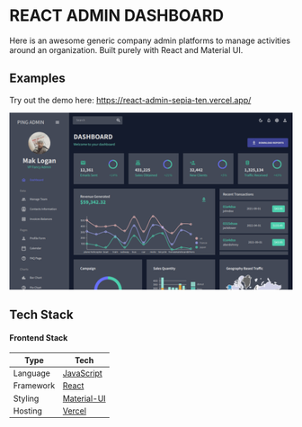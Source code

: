 # REACT ADMIN DASHBOARD

Here is an awesome generic company admin platforms to manage activities around an organization.
Built purely with React and Material UI.

## Examples

Try out the demo here: https://react-admin-sepia-ten.vercel.app/

![REACT_ADMIN_results_image](./public/assets/thumbnail.png)

## Tech Stack

#### Frontend Stack

| Type      | Tech                                      |
| --------- | ----------------------------------------- |
| Language  | [JavaScript](https://www.javascript.com/) |
| Framework | [React](https://reactjs.org/)             |
| Styling   | [Material-UI](https://mui.com/)           |
| Hosting   | [Vercel](https://vercel.com)              |
